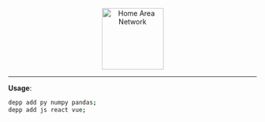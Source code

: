 <div align="center">
<img src="./public/assets/tight.svg" height="125" alt="Home Area Network" />
<hr/>
</div>

**Usage**:
```bash
depp add py numpy pandas;
depp add js react vue;
```
